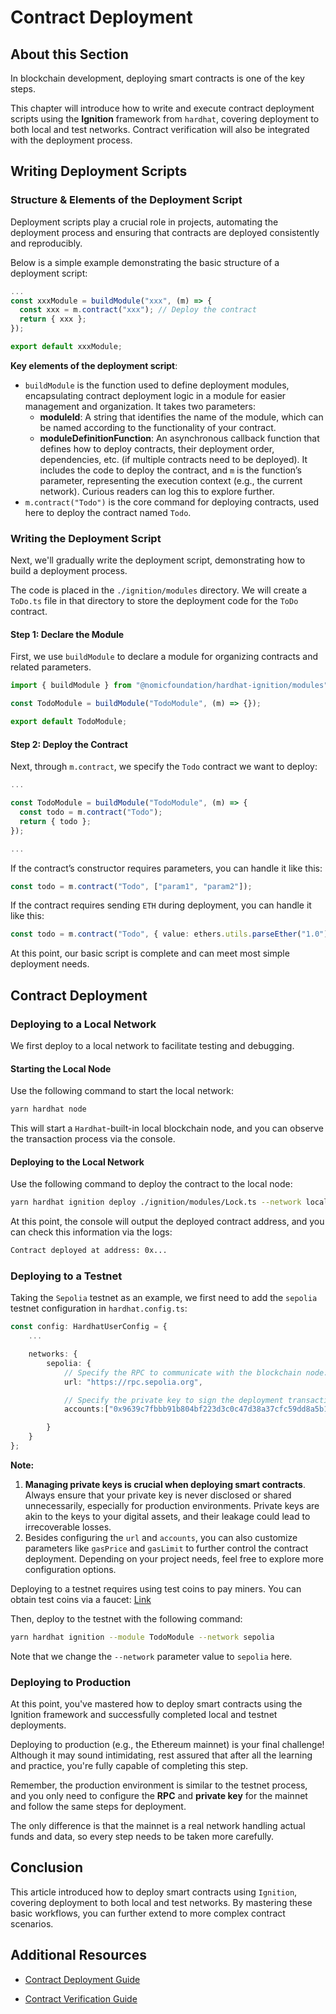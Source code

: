 # Contract Deployment

## About this Section

In blockchain development, deploying smart contracts is one of the key steps.

This chapter will introduce how to write and execute contract deployment scripts using the **Ignition** framework from `hardhat`, covering deployment to both local and test networks. Contract verification will also be integrated with the deployment process.

## Writing Deployment Scripts

### Structure & Elements of the Deployment Script

Deployment scripts play a crucial role in projects, automating the deployment process and ensuring that contracts are deployed consistently and reproducibly.

Below is a simple example demonstrating the basic structure of a deployment script:

```typescript
...
const xxxModule = buildModule("xxx", (m) => {
  const xxx = m.contract("xxx"); // Deploy the contract
  return { xxx };
});

export default xxxModule;
```

**Key elements of the deployment script**:

- `buildModule` is the function used to define deployment modules, encapsulating contract deployment logic in a module for easier management and organization. It takes two parameters:
  - **moduleId**: A string that identifies the name of the module, which can be named according to the functionality of your contract.
  - **moduleDefinitionFunction**: An asynchronous callback function that defines how to deploy contracts, their deployment order, dependencies, etc. (if multiple contracts need to be deployed). It includes the code to deploy the contract, and `m` is the function’s parameter, representing the execution context (e.g., the current network). Curious readers can log this to explore further.
- `m.contract("Todo")` is the core command for deploying contracts, used here to deploy the contract named `Todo`.

### Writing the Deployment Script

Next, we'll gradually write the deployment script, demonstrating how to build a deployment process.

The code is placed in the `./ignition/modules` directory. We will create a `ToDo.ts` file in that directory to store the deployment code for the `ToDo` contract.

#### Step 1: Declare the Module

First, we use `buildModule` to declare a module for organizing contracts and related parameters.

```typescript
import { buildModule } from "@nomicfoundation/hardhat-ignition/modules";

const TodoModule = buildModule("TodoModule", (m) => {});

export default TodoModule;
```

#### Step 2: Deploy the Contract

Next, through `m.contract`, we specify the `Todo` contract we want to deploy:

```typescript
...

const TodoModule = buildModule("TodoModule", (m) => {
  const todo = m.contract("Todo");
  return { todo };
});

...
```

If the contract’s constructor requires parameters, you can handle it like this:

```typescript
const todo = m.contract("Todo", ["param1", "param2"]);
```

If the contract requires sending `ETH` during deployment, you can handle it like this:

```typescript
const todo = m.contract("Todo", { value: ethers.utils.parseEther("1.0") });
```

At this point, our basic script is complete and can meet most simple deployment needs.

## Contract Deployment

### Deploying to a Local Network

We first deploy to a local network to facilitate testing and debugging.

#### Starting the Local Node

Use the following command to start the local network:

```bash
yarn hardhat node
```

This will start a `Hardhat`-built-in local blockchain node, and you can observe the transaction process via the console.

#### Deploying to the Local Network

Use the following command to deploy the contract to the local node:

```bash
yarn hardhat ignition deploy ./ignition/modules/Lock.ts --network localhost
```

At this point, the console will output the deployed contract address, and you can check this information via the logs:

```bash
Contract deployed at address: 0x...
```

### Deploying to a Testnet

Taking the `Sepolia` testnet as an example, we first need to add the `sepolia` testnet configuration in `hardhat.config.ts`:

```typescript
const config: HardhatUserConfig = {
	...

	networks: {
		sepolia: {
			// Specify the RPC to communicate with the blockchain node: obtain on-chain information, broadcast contract deployment transactions
			url: "https://rpc.sepolia.org",

			// Specify the private key to sign the deployment transaction (be careful not to use this private key elsewhere)
			accounts:["0x9639c7fbbb91b804bf223d3c0c47d38a37cfc59dd8a5b13d0697bbe51ad03e21"]

        }
    }
};
```

**Note:**

1. **Managing private keys is crucial when deploying smart contracts**. Always ensure that your private key is never disclosed or shared unnecessarily, especially for production environments. Private keys are akin to the keys to your digital assets, and their leakage could lead to irrecoverable losses.
2. Besides configuring the `url` and `accounts`, you can also customize parameters like `gasPrice` and `gasLimit` to further control the contract deployment. Depending on your project needs, feel free to explore more configuration options.

Deploying to a testnet requires using test coins to pay miners. You can obtain test coins via a faucet: [Link](https://cloud.google.com/application/web3/faucet/ethereum/sepolia)

Then, deploy to the testnet with the following command:

```bash
yarn hardhat ignition --module TodoModule --network sepolia
```

Note that we change the `--network` parameter value to `sepolia` here.

### Deploying to Production

At this point, you've mastered how to deploy smart contracts using the Ignition framework and successfully completed local and testnet deployments.

Deploying to production (e.g., the Ethereum mainnet) is your final challenge! Although it may sound intimidating, rest assured that after all the learning and practice, you're fully capable of completing this step.

Remember, the production environment is similar to the testnet process, and you only need to configure the **RPC** and **private key** for the mainnet and follow the same steps for deployment.

The only difference is that the mainnet is a real network handling actual funds and data, so every step needs to be taken more carefully.

## Conclusion

This article introduced how to deploy smart contracts using `Ignition`, covering deployment to both local and test networks. By mastering these basic workflows, you can further extend to more complex contract scenarios.

## Additional Resources

- [Contract Deployment Guide](https://hardhat.org/hardhat-runner/docs/guides/deploying)

- [Contract Verification Guide](https://hardhat.org/hardhat-runner/docs/guides/verifying)
